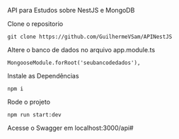 API para Estudos sobre NestJS e MongoDB

<p>Clone o repositorio</p>

```git clone https://github.com/GuilhermeVSam/APINestJS```

<p>Altere o banco de dados no arquivo app.module.ts</p>

```MongooseModule.forRoot('seubancodedados'),```

<p>Instale as Dependências</p>

```npm i```

<p>Rode o projeto</p>

```npm run start:dev```

<p>Acesse o Swagger em localhost:3000/api#</p>
